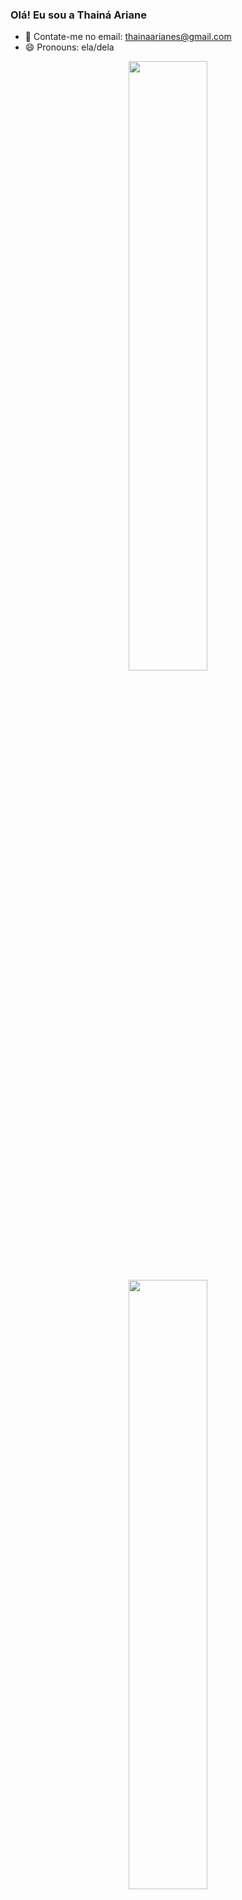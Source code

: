 ### Olá! Eu sou a Thainá Ariane

- 💬 Contate-me no email: thainaarianes@gmail.com
- 😄 Pronouns: ela/dela

<div align="center">
  <a href="https://github.com/thariane">
  <img width="50%" src="https://github-readme-stats.vercel.app/api?username=thariane&show_icons=true&theme=panda&include_all_commits=true&count_private=true"/>
  <img width="50%" src="https://github-readme-stats.vercel.app/api/top-langs/?username=thariane&layout=compact&langs_count=7&theme=panda"/>
</div>
  
  ##
  
  <div>
    
  <a href="https://instagram.com/thainaariane" target="_blank"><img src="https://img.shields.io/badge/-Instagram-%23E4405F?style=for-the-badge&logo=instagram&logoColor=white" target="_blank"></a>
  <a href = "mailto:thainaarianes@gmail.com"><img src="https://img.shields.io/badge/-Gmail-%23333?style=for-the-badge&logo=gmail&logoColor=white" target="_blank"></a>
  <a href="https://www.linkedin.com/in/thainaariane/" target="_blank"><img src="https://img.shields.io/badge/-LinkedIn-%230077B5?style=for-the-badge&logo=linkedin&logoColor=white" target="_blank"></a>
